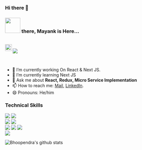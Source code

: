 ### Hi there 👋

### <img src="https://i.pinimg.com/originals/00/4b/17/004b173f6e3d6843df10114e087f30a8.gif" width="50" height="50"/> there, Mayank is Here...


<br/>
<a href="https://www.linkedin.com/in/bhoopendra-kirar-5084011a3/">
  <img align="left" alt="Bhoopendra LinkdeIN" width="22px" src="https://cdn.jsdelivr.net/npm/simple-icons@v3/icons/linkedin.svg" />
</a>


<!--  ![visitors](https://visitor-badge.laobi.icu/badge?page_id=itsmayank0.itsmayank0) -->
 ![](https://komarev.com/ghpvc/?username=Bhoopendra9&color=dc143c)

<br />

- 🔭 I’m currently working On React & Next JS.
- 🌱 I’m currently learning Next JS
- 💬 Ask me about **React, Redux, Micro Service Implementation**
- 📫 How to reach me: [Mail](mailto:bskirar1804@gmail.com), [LinkedIn](https://www.linkedin.com/in/bhoopendra-kirar-5084011a3/).
- 😄 Pronouns: He/him

### Technical Skills
<img src="https://img.shields.io/badge/-React-0D0D0D?style=flat&logo=React"> <img src="https://img.shields.io/badge/-Micro%20Services-black?style=flat">    <br />
 <img src="https://img.shields.io/badge/-AWS-orange">
<img src="https://img.shields.io/badge/-C%20&%20C++-659ad2?style=flat&logo=c%2B%2B&logoColor=ffffff"> <br />
<img src = "https://img.shields.io/badge/-HTML5-E34F26?style=flat&logo=html5&logoColor=white"> <img src = "https://img.shields.io/badge/-CSS3-1572B6?style=flat&logo=css3&logoColor=white"> 
<img src="https://img.shields.io/badge/-Bootstrap-563D7C?style=flat&logo=bootstrap&logoColor=white"> <br />
<img src="https://img.shields.io/badge/-Problem%20Solving-ffa804?style=flat">  <br />

![Bhoopendra's github stats](https://github-readme-stats.vercel.app/api?username=Bhoopendra9&show_icons=true&hide_border=true)

